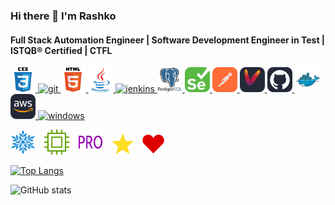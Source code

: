 ### Hi there 👋 I'm Rashko
#### Full Stack Automation Engineer | Software Development Engineer in Test | ISTQB® Certified | CTFL

<p align="left">
  <a href="https://www.w3schools.com/css/" target="_blank" rel="noreferrer">
    <img src="https://raw.githubusercontent.com/devicons/devicon/master/icons/css3/css3-original-wordmark.svg" alt="css3" width="40" height="40"/>
  </a>
  <a href="https://git-scm.com/" target="_blank" rel="noreferrer">
    <img src="https://www.vectorlogo.zone/logos/git-scm/git-scm-icon.svg" alt="git" width="40" height="40"/>
  </a>
  <a href="https://www.w3.org/html/" target="_blank" rel="noreferrer">
    <img src="https://raw.githubusercontent.com/devicons/devicon/master/icons/html5/html5-original-wordmark.svg" alt="html5" width="40" height="40"/>
  </a>
  <a href="https://www.java.com" target="_blank" rel="noreferrer">
    <img src="https://raw.githubusercontent.com/devicons/devicon/master/icons/java/java-original.svg" alt="java" width="40" height="40"/>
  </a>
  <a href="https://www.jenkins.io" target="_blank" rel="noreferrer">
    <img src="https://www.vectorlogo.zone/logos/jenkins/jenkins-icon.svg" alt="jenkins" width="40" height="40"/>
  </a>
  <a href="https://www.postgresql.org" target="_blank" rel="noreferrer">
    <img src="https://raw.githubusercontent.com/devicons/devicon/master/icons/postgresql/postgresql-original-wordmark.svg" alt="postgresql" width="40" height="40"/>
  </a>
<a href="https://www.selenium.dev" target="_blank" rel="noreferrer">
    <img src="https://raw.githubusercontent.com/tandpfun/skill-icons/main/icons/Selenium.svg" alt="selenium" width="40" height="40"/>
  </a>
  <a href="https://www.postman.com/" target="_blank" rel="noreferrer">
  <img src="https://raw.githubusercontent.com/tandpfun/skill-icons/main/icons/Postman.svg" alt="postman" width="40" height="40"/>
</a>
<a href="https://maven.apache.org/" target="_blank" rel="noreferrer">
  <img src="https://raw.githubusercontent.com/tandpfun/skill-icons/main/icons/Maven-Dark.svg" alt="maven" width="40" height="40"/>
</a>
 <a href="https://github.com/" target="_blank" rel="noreferrer">
  <img src="https://raw.githubusercontent.com/tandpfun/skill-icons/main/icons/Github-Dark.svg" alt="github" width="40" height="40"/>
</a>
  <a href="https://www.docker.com/" target="_blank" rel="noreferrer">
    <img src="https://raw.githubusercontent.com/devicons/devicon/master/icons/docker/docker-original.svg" alt="docker" width="40" height="40"/>
  </a>
  <a href="https://aws.amazon.com/" target="_blank" rel="noreferrer">
  <img src="https://raw.githubusercontent.com/tandpfun/skill-icons/main/icons/AWS-Dark.svg" alt="aws" width="40" height="40"/>
</a>
  <a href="https://www.microsoft.com/windows" target="_blank" rel="noreferrer">
  <img src="https://raw.githubusercontent.com/tandpfun/skill-icons/main/icons/Windows-Dark.svg" alt="windows" width="40" height="40"/>
</a>
</p>



<a href='https://archiveprogram.github.com/'><img src='https://raw.githubusercontent.com/acervenky/animated-github-badges/master/assets/acbadge.gif' width='40' height='40'></a> <a href='https://docs.github.com/en/developers'><img src='https://raw.githubusercontent.com/acervenky/animated-github-badges/master/assets/devbadge.gif' width='40' height='40'></a> <a href='https://github.com/pricing'><img src='https://raw.githubusercontent.com/acervenky/animated-github-badges/master/assets/pro.gif' width='40' height='40'></a> <a href='https://stars.github.com/'><img src='https://raw.githubusercontent.com/acervenky/animated-github-badges/master/assets/starbadge.gif' width='35' height='35'></a> <a href='https://docs.github.com/en/github/supporting-the-open-source-community-with-github-sponsors'><img src='https://raw.githubusercontent.com/acervenky/animated-github-badges/master/assets/sponsorbadge.gif' width='35' height='35'></a> 


[![Top Langs](https://github-readme-stats.vercel.app/api/top-langs/?username=gumburtu)](https://github.com/anuraghazra/github-readme-stats)

![GitHub stats](https://github-readme-stats.vercel.app/api?username=gumburtu&show_icons=true)  


